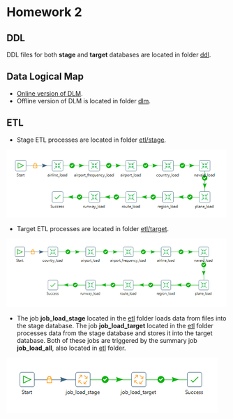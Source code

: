 # Homework 2
## DDL
DDL files for both **stage** and **target** databases are located in folder [ddl](ddl). 

## Data Logical Map
- [Online version of DLM](https://docs.google.com/spreadsheets/d/15keaDnY0M-4NTHTN8edKjNP4-NBBxgJ3TnaOgYQfxt4/edit?usp=sharing).
- Offline version of DLM is located in folder [dlm](dlm).

## ETL
- Stage ETL processes are located in folder [etl/stage](etl/stage).

![loading_stage](pictures/loading_stage.png)
- Target ETL processes are located in folder [etl/target](etl/target).

![loading_target](pictures/loading_target.png)
- The job **job_load_stage** located in the [etl](etl) folder loads data from files into the stage database. The job **job_load_target** located in the [etl](etl) folder processes data from the stage database and stores it into the target database. Both of these jobs are triggered by the summary job **job_load_all**, also located in [etl](etl) folder.

![loading_all](pictures/loading_all.png)
